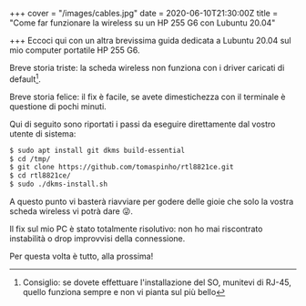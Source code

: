 +++
cover = "/images/cables.jpg"
date = 2020-06-10T21:30:00Z
title = "Come far funzionare la wireless su un HP 255 G6 con Lubuntu 20.04"

+++
Eccoci qui con un altra brevissima guida dedicata a Lubuntu 20.04 sul mio computer portatile HP 255 G6.

Breve storia triste: la scheda wireless non funziona con i driver caricati di default[^0].

Breve storia felice: il fix è facile, se avete dimestichezza con il terminale è questione di pochi minuti.

Qui di seguito sono riportati i passi da eseguire direttamente dal vostro utente di sistema:

```bash
$ sudo apt install git dkms build-essential
$ cd /tmp/
$ git clone https://github.com/tomaspinho/rtl8821ce.git
$ cd rtl8821ce/
$ sudo ./dkms-install.sh
```

A questo punto vi basterà riavviare per godere delle gioie che solo la vostra scheda wireless vi potrà dare 😜.

Il fix sul mio PC è stato totalmente risolutivo: non ho mai riscontrato instabilità o drop improvvisi della connessione.

Per questa volta è tutto, alla prossima!

[^0]: Consiglio: se dovete effettuare l'installazione del SO, munitevi di RJ-45, quello funziona sempre e non vi pianta sul più bello